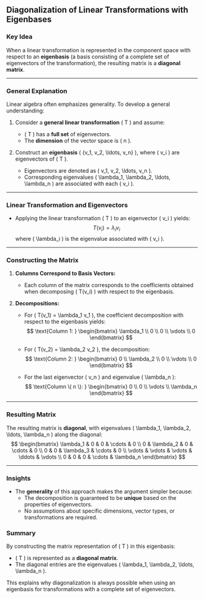 ## Diagonalization of Linear Transformations with Eigenbases

### Key Idea

When a linear transformation is represented in the component space with respect to an **eigenbasis** (a basis consisting of a complete set of eigenvectors of the transformation), the resulting matrix is a **diagonal matrix**.

---

### General Explanation

Linear algebra often emphasizes generality. To develop a general understanding:

1. Consider a **general linear transformation** \( T \) and assume:
   - \( T \) has a **full set** of eigenvectors.
   - The **dimension** of the vector space is \( n \).

2. Construct an **eigenbasis** \( \{v_1, v_2, \ldots, v_n\} \), where \( v_i \) are eigenvectors of \( T \).

   - Eigenvectors are denoted as \( v_1, v_2, \ldots, v_n \).
   - Corresponding eigenvalues \( \lambda_1, \lambda_2, \ldots, \lambda_n \) are associated with each \( v_i \).

---

### Linear Transformation and Eigenvectors

- Applying the linear transformation \( T \) to an eigenvector \( v_i \) yields:
  $$
  T(v_i) = \lambda_i v_i
  $$
  where \( \lambda_i \) is the eigenvalue associated with \( v_i \).

---

### Constructing the Matrix

1. **Columns Correspond to Basis Vectors:**
   - Each column of the matrix corresponds to the coefficients obtained when decomposing \( T(v_i) \) with respect to the eigenbasis.

2. **Decompositions:**
   
   - For \( T(v_1) = \lambda_1 v_1 \), the coefficient decomposition with respect to the eigenbasis yields:
     $$
     \text{Column 1: } \begin{bmatrix} \lambda_1 \\ 0 \\ 0 \\ \vdots \\ 0 \end{bmatrix}
     $$
   
   - For \( T(v_2) = \lambda_2 v_2 \), the decomposition:
     $$
     \text{Column 2: } \begin{bmatrix} 0 \\ \lambda_2 \\ 0 \\ \vdots \\ 0 \end{bmatrix}
     $$

   - For the last eigenvector \( v_n \) and eigenvalue \( \lambda_n \):
     $$
     \text{Column \( n \): } \begin{bmatrix} 0 \\ 0 \\ \vdots \\ \lambda_n \end{bmatrix}
     $$

---

### Resulting Matrix

The resulting matrix is **diagonal**, with eigenvalues \( \lambda_1, \lambda_2, \ldots, \lambda_n \) along the diagonal:
$$
\begin{bmatrix}
\lambda_1 & 0 & 0 & \cdots & 0 \\
0 & \lambda_2 & 0 & \cdots & 0 \\
0 & 0 & \lambda_3 & \cdots & 0 \\
\vdots & \vdots & \vdots & \ddots & \vdots \\
0 & 0 & 0 & \cdots & \lambda_n
\end{bmatrix}
$$

---

### Insights

- The **generality** of this approach makes the argument simpler because:
  - The decomposition is guaranteed to be **unique** based on the properties of eigenvectors.
  - No assumptions about specific dimensions, vector types, or transformations are required.

### Summary

By constructing the matrix representation of \( T \) in this eigenbasis:
- \( T \) is represented as a **diagonal matrix**.
- The diagonal entries are the eigenvalues \( \lambda_1, \lambda_2, \ldots, \lambda_n \).

This explains why diagonalization is always possible when using an eigenbasis for transformations with a complete set of eigenvectors.